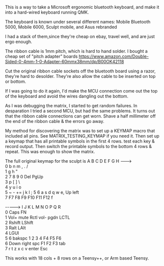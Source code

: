 
This is a way to take a Microsoft ergonomic bluetooth keyboard, and make it 
into a hard-wired keyboard running QMK. 

The keyboard is known under several different names:
Mobile Bluetooth 5000, Mobile 6000, Sculpt mobile, and Asus rebranded 

I had a stack of them,since they're cheap on ebay, travel well, and are just ergo enough. 

The ribbon cable is 1mm pitch, which is hard to hand solder. I bought a cheap set of 
"pitch adapter" boards https://www.amazon.com/Double-Sided-0-4mm-1-0-Adapter-60mmx38mm/dp/B00OK42118

Cut the original ribbon cable sockets off the bluetooth board using a razor, they're hard to desolder. 
They're also allow the cable to be inserted on top or bottom. 

If I was going to do it again, I'd make the MCU connection come out the top of the keyboard
and avoid the wires dangling out the bottom. 

As I was debugging the matrix, I started to get random failures. In desparation I tried a second MCU, 
but had the same problems. It turns out that the ribbon cable connections can get worn. Shave a
half millimeter off the end of the ribbon cable & the errors go away. 

My method for discovering the matrix was to set up a KEYMAP macro that included all pins. 
See MATRIX_TESTING_KEYMAP if you need it. Then set up a keymap that has all printable symbols
in the first 4 rows. test each key & record output. Then switch the printable symbols to the
bottom 4 rows & repeat. This was enough to show the matrix. 


The full original keymap for the sculpt is 
        A       B       C       D       E       F       G       H   --->  
0       b       n       m       ,       .       /                
1       g       h       "                                          
2       7       8       9       0       Del             PgUp     
3       p       [       ]       \                                
4       y       u       i       o                                      
5       ~       -       +=      j       k       l       ;       5
6       a       s       d       q       w       e,      Up      left    
7       F7      F8      F9      F10     F11     F12             f
    			
----->  I       J       K       L       M       N       O       P       Q       R       
0               Caps                                                            FN      
1                       Vol+    mute    Rctl            vol-    pgdn    LCTL            
2                               Rshift                          LShift                  
3                       Ralt                            LAlt                    
4                                               LGUI                                            
5       6       bakspc  1       2       3       4       F4      F5      F6                      
6       Down    right                           spc     F1      F2      F3      tab             
7       r       t       z       x       c               v       enter   Esc                     

This works with 18 cols + 8  rows on a Teensy++, or Arm based Teensy. 

